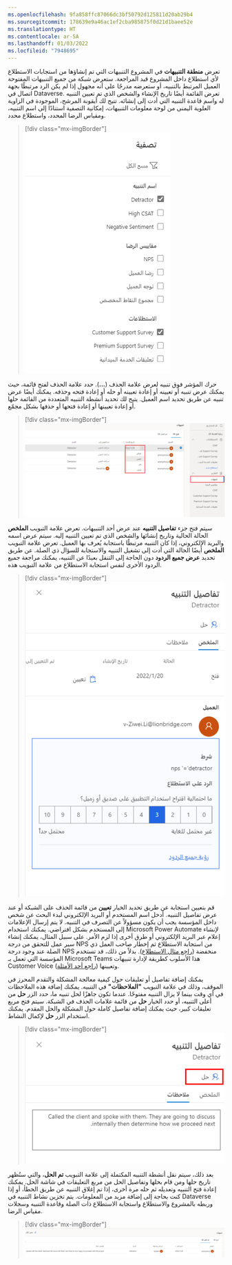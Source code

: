 ```yaml
---
ms.openlocfilehash: 9fa858ffc87066dc3bf50792d125811d20ab29b4
ms.sourcegitcommit: 178639e9a46ac1ef2cba985875f0d21d1baee52e
ms.translationtype: HT
ms.contentlocale: ar-SA
ms.lasthandoff: 01/03/2022
ms.locfileid: "7948695"
---
```

تعرض **منطقة التنبيهات** في المشروع التنبيهات التي تم إنشاؤها من استجابات الاستطلاع لأي استطلاع داخل المشروع قيد المراجعة. ستعرض شبكة من جميع التنبيهات المفتوحة العميل المرتبط بالتنبيه، أو ستعرضه مدرجًا على أنه مجهول إذا لم يكن الرد مرتبطًا بجهة اتصال في Dataverse. تعرض القائمة أيضًا تاريخ الإنشاء والشخص الذي تم تعيين التنبيه له واسم قاعدة التنبيه التي أدت إلى إنشائه. تتيح لك أيقونة المرشح، الموجودة في الزاوية العلوية اليمنى من لوحة معلومات التنبيهات، إمكانية التصفية استنادًا إلى اسم التنبيه، ومقياس الرضا المحدد، واستطلاع محدد.

> [!div class="mx-imgBorder"]
> [![لقطة شاشة للوحة عامل التصفية مفتوحة لقائمة التنبيهات الخاصة بمشروع في Dynamics 365 Customer Voice.](../media/filter-survey-results.png)](../media/filter-survey-results.png#lightbox)

حرك المؤشر فوق تنبيه لعرض علامة الحذف (**...**). حدد علامة الحذف لفتح قائمة، حيث يمكنك عرض تنبيه أو تعيينه أو إعادة تعيينه أو حله أو إعادة فتحه وحذفه. يمكنك أيضًا عرض تنبيه عن طريق تحديد اسم العميل.
يتيح لك تحديد أنشطة التنبيه المتعددة من القائمة حلها أو إعادة تعيينها أو إعادة فتحها أو حذفها بشكل مجمّع.

> [!div class="mx-imgBorder"]
> [![لقطة شاشة للتنبيهات النشطة للمراجعة.](../media/alerts-all-projects.png)](../media/alerts-all-projects.png#lightbox)

سيتم فتح جزء **تفاصيل التنبيه** عند عرض أحد التنبيهات.
تعرض علامة التبويب **الملخص** الحالة الحالية وتاريخ إنشائها والشخص الذي تم تعيين التنبيه إليه. سيتم عرض اسمه والبريد الإلكتروني، إذا كان التنبيه مرتبطًا باستجابة يُعرف بها العميل. تعرض علامة التبويب **الملخص** أيضًا الحالة التي أدت إلى تشغيل التنبيه والاستجابة للسؤال ذي الصلة.
عن طريق تحديد **عرض جميع الردود** دون الحاجة إلى التنقل بعيدًا عن التنبيه، يمكنك مراجعة جميع الردود الأخرى لنفس استجابة الاستطلاع من علامة التبويب هذه.

> [!div class="mx-imgBorder"]
> [![لقطة شاشة تُظهر جزء تفاصيل التنبيه على شاشة التنبيهات.](../media/alert-details-1.png)](../media/alert-details-1.png#lightbox)

قم بتعيين استجابة عن طريق تحديد الخيار **تعيين** من قائمة الحذف على الشبكة أو عند عرض تفاصيل التنبيه. أدخل اسم المستخدم أو البريد الإلكتروني لبدء البحث عن شخص داخل المؤسسة يجب أن يكون مسؤولاً عن التصرف في التنبيه.
لا يتم إرسال الإعلامات إلى المستخدم بشكل افتراضي. يمكنك استخدام Microsoft Power Automate لإنشاء إعلام عبر البريد الإلكتروني أو طرق أخرى إذا لزم الأمر. على سبيل المثال، يمكنك إنشاء سير عمل للتحقق من درجة NPS من استجابة الاستطلاع ثم إخطار صاحب العمل ذي الصلة عند وجود درجة NPS منخفضة ([راجع مثال الاستطلاع](https://community.dynamics.com/365/b/webinars/posts/dynamics-365-customer-voice-automating-follow-up-actions-from-customer-voice-survey/?azure-portal=true)). بدلاً من ذلك، قد تستخدم المؤسسة التي تعمل بـ Microsoft Teams هذا الأسلوب كطريقة لإدارة تنبيهات Customer Voice وتعيينها ([راجع أحد الأمثلة](https://meganvwalker.com/managing-d365-customer-voice-alerts-via-microsoft-teams/?azure-portal=true)).

يمكنك إضافة تفاصيل أو تعليقات حول كيفية معالجة المشكلة والتقدم المحرز في الموقف، وذلك في علامة التبويب **"الملاحظات"** في التنبيه. يمكنك إضافة هذه الملاحظات في أي وقت بينما لا يزال التنبيه مفتوحًا. عندما تكون جاهزًا لحل تنبيه ما، حدد الزر **حل** من أعلى التنبيه، أو حدد الخيار **حل** من قائمة علامات الحذف في الشبكة. سيتم فتح مربع تعليقات كبير، حيث يمكنك إضافة تفاصيل كاملة حول المشكلة والحل المقدم.
يمكنك استخدام الزر **حل** لإكمال النشاط.

> [!div class="mx-imgBorder"]
> [![لقطة شاشة تُظهر دقة أحد التنبيهات.](../media/resolve-alert-details.png)](../media/resolve-alert-details.png#lightbox)

بعد ذلك، سيتم نقل أنشطة التنبيه المكتملة إلى علامة التبويب **تم الحل**، والتي ستُظهر تاريخ حلها ومن قام بحلها وتفاصيل الحل من مربع التعليقات في شاشة الحل. يمكنك إعادة فتح التنبيه وتعديله ثم حله مرة أخرى، إذا تم إغلاق التنبيه عن طريق الخطأ، أو إذا كنت بحاجة إلى إضافة مزيد من المعلومات. يتم تخزين نشاط التنبيه في Dataverse وربطه بالمشروع والاستطلاع واستجابة الاستطلاع ذات الصلة وقاعدة التنبيه وسجلات مقياس الرضا.

> [!div class="mx-imgBorder"]
> [![لقطة شاشة تُظهر بعض التنبيهات التي تم حلها.](../media/resolved-alerts.png)](../media/resolved-alerts.png#lightbox)
